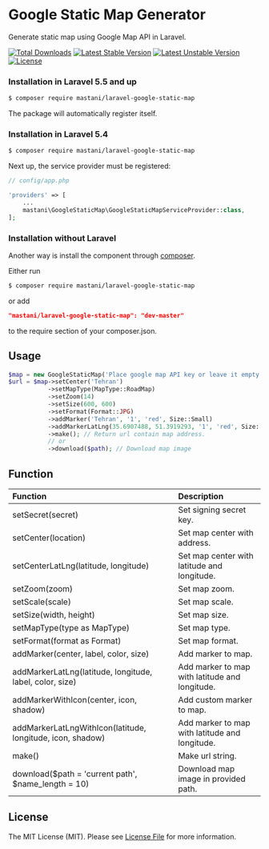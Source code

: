 # Google Static Map Generator

Generate static map using Google Map API in Laravel.

[![Total Downloads](https://poser.pugx.org/mastani/laravel-google-static-map/downloads)](https://packagist.org/packages/mastani/laravel-google-static-map)
[![Latest Stable Version](https://poser.pugx.org/mastani/laravel-google-static-map/v/stable)](https://packagist.org/packages/mastani/laravel-google-static-map)
[![Latest Unstable Version](https://poser.pugx.org/mastani/laravel-google-static-map/v/unstable)](https://packagist.org/packages/mastani/laravel-google-static-map)
[![License](https://poser.pugx.org/mastani/laravel-google-static-map/license)](https://packagist.org/packages/mastani/laravel-google-static-map)

### Installation in Laravel 5.5 and up

```bash
$ composer require mastani/laravel-google-static-map
```

The package will automatically register itself.

### Installation in Laravel 5.4

```bash
$ composer require mastani/laravel-google-static-map
```

Next up, the service provider must be registered:

```php
// config/app.php

'providers' => [
    ...
    mastani\GoogleStaticMap\GoogleStaticMapServiceProvider::class,
];
```

### Installation without Laravel

Another way is install the component through [composer](https://getcomposer.org/download/).

Either run
```bash
$ composer require mastani/laravel-google-static-map
```
or add
```json
"mastani/laravel-google-static-map": "dev-master"
```
to the require section of your composer.json.

## Usage

```php
$map = new GoogleStaticMap('Place google map API key or leave it empty');
$url = $map->setCenter('Tehran')
           ->setMapType(MapType::RoadMap)
           ->setZoom(14)
           ->setSize(600, 600)
           ->setFormat(Format::JPG)
           ->addMarker('Tehran', '1', 'red', Size::Small)
           ->addMarkerLatLng(35.6907488, 51.3919293, '1', 'red', Size::Small)
           ->make(); // Return url contain map address.
           // or
           ->download($path); // Download map image
```

## Function

| Function | Description |
| :--- | :--- |
| setSecret(secret) | Set signing secret key. |
| setCenter(location) | Set map center with address. |
| setCenterLatLng(latitude, longitude) | Set map center with latitude and longitude. |
| setZoom(zoom) | Set map zoom. |
| setScale(scale) | Set map scale. |
| setSize(width, height) | Set map size. |
| setMapType(type as MapType) | Set map type. |
| setFormat(format as Format) | Set map format. |
| addMarker(center, label, color, size) | Add marker to map. |
| addMarkerLatLng(latitude, longitude, label, color, size) | Add marker to map with latitude and longitude. |
| addMarkerWithIcon(center, icon, shadow) | Add custom marker to map. |
| addMarkerLatLngWithIcon(latitude, longitude, icon, shadow) | Add marker to map with latitude and longitude. |
| make() | Make url string. |
| download($path = 'current path', $name_length = 10) | Download map image in provided path. |

## License

The MIT License (MIT). Please see [License File](LICENSE.md) for more information.
